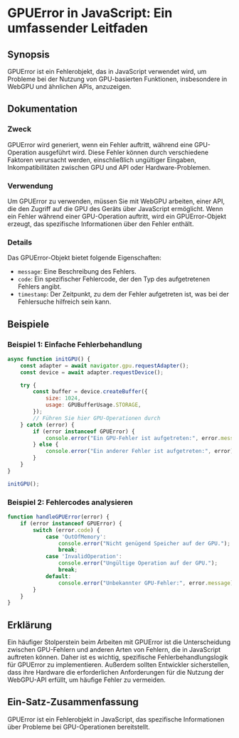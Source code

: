 <!--
Meta Description: # GPUError in JavaScript: Ein umfassender Leitfaden ## Synopsis GPUError ist ein Fehlerobjekt, das in JavaScript verwendet wird, um Probleme bei der N...
Meta Keywords: gpu, error, gpuerror, ein, fehler
-->

# GPUError in JavaScript: Ein umfassender Leitfaden

## Synopsis
GPUError ist ein Fehlerobjekt, das in JavaScript verwendet wird, um Probleme bei der Nutzung von GPU-basierten Funktionen, insbesondere in WebGPU und ähnlichen APIs, anzuzeigen. 

## Dokumentation
### Zweck
GPUError wird generiert, wenn ein Fehler auftritt, während eine GPU-Operation ausgeführt wird. Diese Fehler können durch verschiedene Faktoren verursacht werden, einschließlich ungültiger Eingaben, Inkompatibilitäten zwischen GPU und API oder Hardware-Problemen.

### Verwendung
Um GPUError zu verwenden, müssen Sie mit WebGPU arbeiten, einer API, die den Zugriff auf die GPU des Geräts über JavaScript ermöglicht. Wenn ein Fehler während einer GPU-Operation auftritt, wird ein GPUError-Objekt erzeugt, das spezifische Informationen über den Fehler enthält.

### Details
Das GPUError-Objekt bietet folgende Eigenschaften:
- `message`: Eine Beschreibung des Fehlers.
- `code`: Ein spezifischer Fehlercode, der den Typ des aufgetretenen Fehlers angibt.
- `timestamp`: Der Zeitpunkt, zu dem der Fehler aufgetreten ist, was bei der Fehlersuche hilfreich sein kann.

## Beispiele
### Beispiel 1: Einfache Fehlerbehandlung
```javascript
async function initGPU() {
    const adapter = await navigator.gpu.requestAdapter();
    const device = await adapter.requestDevice();

    try {
        const buffer = device.createBuffer({
            size: 1024,
            usage: GPUBufferUsage.STORAGE,
        });
        // Führen Sie hier GPU-Operationen durch
    } catch (error) {
        if (error instanceof GPUError) {
            console.error("Ein GPU-Fehler ist aufgetreten:", error.message);
        } else {
            console.error("Ein anderer Fehler ist aufgetreten:", error);
        }
    }
}

initGPU();
```

### Beispiel 2: Fehlercodes analysieren
```javascript
function handleGPUError(error) {
    if (error instanceof GPUError) {
        switch (error.code) {
            case 'OutOfMemory':
                console.error("Nicht genügend Speicher auf der GPU.");
                break;
            case 'InvalidOperation':
                console.error("Ungültige Operation auf der GPU.");
                break;
            default:
                console.error("Unbekannter GPU-Fehler:", error.message);
        }
    }
}
```

## Erklärung
Ein häufiger Stolperstein beim Arbeiten mit GPUError ist die Unterscheidung zwischen GPU-Fehlern und anderen Arten von Fehlern, die in JavaScript auftreten können. Daher ist es wichtig, spezifische Fehlerbehandlungslogik für GPUError zu implementieren. Außerdem sollten Entwickler sicherstellen, dass ihre Hardware die erforderlichen Anforderungen für die Nutzung der WebGPU-API erfüllt, um häufige Fehler zu vermeiden.

## Ein-Satz-Zusammenfassung
GPUError ist ein Fehlerobjekt in JavaScript, das spezifische Informationen über Probleme bei GPU-Operationen bereitstellt.